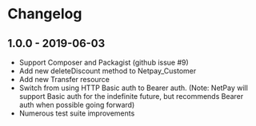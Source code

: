 # Changelog

## 1.0.0 - 2019-06-03
* Support Composer and Packagist (github issue #9)
* Add new deleteDiscount method to Netpay_Customer
* Add new Transfer resource
* Switch from using HTTP Basic auth to Bearer auth. (Note: NetPay will support Basic auth for the indefinite future, but recommends Bearer auth when possible going forward)
* Numerous test suite improvements
